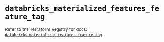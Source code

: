 # `databricks_materialized_features_feature_tag`

Refer to the Terraform Registry for docs: [`databricks_materialized_features_feature_tag`](https://registry.terraform.io/providers/databricks/databricks/1.93.0/docs/resources/materialized_features_feature_tag).
